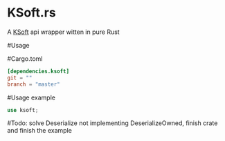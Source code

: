 # KSoft.rs

A [KSoft](https://api.ksoft.si/) api wrapper witten in pure Rust

#Usage

#Cargo.toml
```toml
[dependencies.ksoft]
git = ""
branch = "master"
```

#Usage example
```rust
use ksoft;
```

#Todo: solve Deserialize not implementing DeserializeOwned, finish crate and finish the example